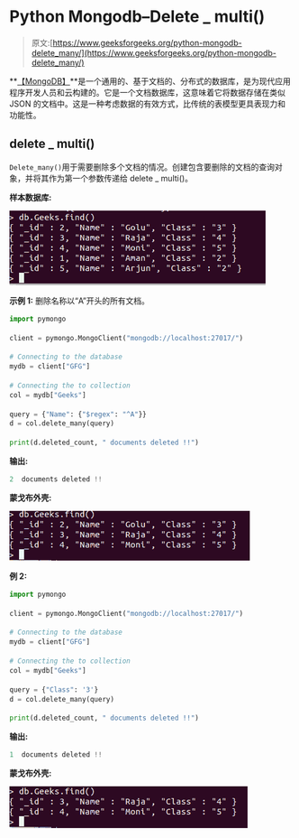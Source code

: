 # Python Mongodb–Delete _ multi()

> 原文:[https://www.geeksforgeeks.org/python-mongodb-delete_many/](https://www.geeksforgeeks.org/python-mongodb-delete_many/)

**[【MongoDB】](https://www.geeksforgeeks.org/mongodb-and-python/)**是一个通用的、基于文档的、分布式的数据库，是为现代应用程序开发人员和云构建的。它是一个文档数据库，这意味着它将数据存储在类似 JSON 的文档中。这是一种考虑数据的有效方式，比传统的表模型更具表现力和功能性。

## delete _ multi()

`Delete_many()`用于需要删除多个文档的情况。创建包含要删除的文档的查询对象，并将其作为第一个参数传递给 delete _ multi()。

**样本数据库:**

![python-mongodb-delete-many-1](img/9c8b651a66855c5516d365e3d1e91b2b.png)

**示例 1:** 删除名称以“A”开头的所有文档。

```py
import pymongo

client = pymongo.MongoClient("mongodb://localhost:27017/")

# Connecting to the database
mydb = client["GFG"]

# Connecting the to collection
col = mydb["Geeks"]

query = {"Name": {"$regex": "^A"}}
d = col.delete_many(query)

print(d.deleted_count, " documents deleted !!")
```

**输出:**

```py
2  documents deleted !!

```

**蒙戈布外壳:**

![python-mongodb-delet-many-2](img/0a1f99b26fdb2e1c9843dde8ee959b67.png)

**例 2:**

```py
import pymongo

client = pymongo.MongoClient("mongodb://localhost:27017/")

# Connecting to the database
mydb = client["GFG"]

# Connecting the to collection
col = mydb["Geeks"]

query = {"Class": '3'}
d = col.delete_many(query)

print(d.deleted_count, " documents deleted !!")
```

**输出:**

```py
1  documents deleted !!

```

**蒙戈布外壳:**

![python-mongodb-delete-many-3](img/8d41e34a40cfc96822b3d1fab83128e9.png)